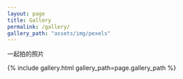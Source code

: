 ```yaml
---
layout: page
title: Gallery
permalink: /gallery/
gallery_path: "assets/img/pexels"
---
```


一起拍的照片


{% include gallery.html gallery_path=page.gallery_path %}
